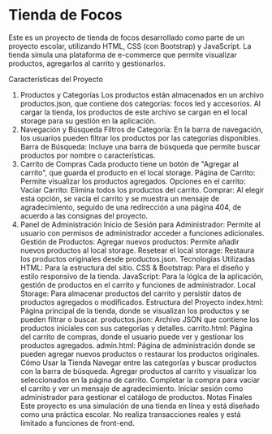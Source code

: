 # Tienda de Focos
Este es un proyecto de tienda de focos desarrollado como parte de un proyecto escolar, utilizando HTML, CSS (con Bootstrap) y JavaScript. La tienda simula una plataforma de e-commerce que permite visualizar productos, agregarlos al carrito y gestionarlos.

Características del Proyecto
1. Productos y Categorías
Los productos están almacenados en un archivo productos.json, que contiene dos categorías: focos led y accesorios.
Al cargar la tienda, los productos de este archivo se cargan en el local storage para su gestión en la aplicación.
2. Navegación y Búsqueda
Filtros de Categoría: En la barra de navegación, los usuarios pueden filtrar los productos por las categorías disponibles.
Barra de Búsqueda: Incluye una barra de búsqueda que permite buscar productos por nombre o características.
3. Carrito de Compras
Cada producto tiene un botón de "Agregar al carrito", que guarda el producto en el local storage.
Página de Carrito: Permite visualizar los productos agregados.
Opciones en el carrito:
Vaciar Carrito: Elimina todos los productos del carrito.
Comprar: Al elegir esta opción, se vacía el carrito y se muestra un mensaje de agradecimiento, seguido de una redirección a una página 404, de acuerdo a las consignas del proyecto.
4. Panel de Administración
Inicio de Sesión para Administrador: Permite al usuario con permisos de administrador acceder a funciones adicionales.
Gestión de Productos:
Agregar nuevos productos: Permite añadir nuevos productos al local storage.
Resetear el local storage: Restaura los productos originales desde productos.json.
Tecnologías Utilizadas
HTML: Para la estructura del sitio.
CSS & Bootstrap: Para el diseño y estilo responsivo de la tienda.
JavaScript: Para la lógica de la aplicación, gestión de productos en el carrito y funciones de administrador.
Local Storage: Para almacenar productos del carrito y persistir datos de productos agregados o modificados.
Estructura del Proyecto
index.html: Página principal de la tienda, donde se visualizan los productos y se pueden filtrar o buscar.
productos.json: Archivo JSON que contiene los productos iniciales con sus categorías y detalles.
carrito.html: Página del carrito de compras, donde el usuario puede ver y gestionar los productos agregados.
admin.html: Página de administración donde se pueden agregar nuevos productos o restaurar los productos originales.
Cómo Usar la Tienda
Navegar entre las categorías y buscar productos con la barra de búsqueda.
Agregar productos al carrito y visualizar los seleccionados en la página de carrito.
Completar la compra para vaciar el carrito y ver un mensaje de agradecimiento.
Iniciar sesión como administrador para gestionar el catálogo de productos.
Notas Finales
Este proyecto es una simulación de una tienda en línea y está diseñado como una práctica escolar. No realiza transacciones reales y está limitado a funciones de front-end.
